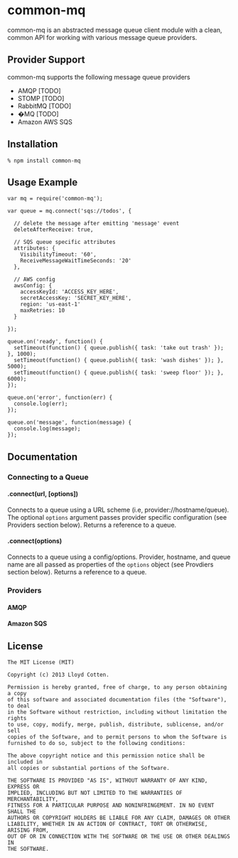 # common-mq

common-mq is an abstracted message queue client module with a clean, common API for working with various message queue providers.

## Provider Support

common-mq supports the following message queue providers 
* AMQP [TODO]
* STOMP [TODO]
* RabbitMQ [TODO]
* �MQ [TODO]
* Amazon AWS SQS
    
## Installation

    % npm install common-mq

## Usage Example

    var mq = require('common-mq');
    
    var queue = mq.connect('sqs://todos', {
    
      // delete the message after emitting 'message' event
      deleteAfterReceive: true, 
      
      // SQS queue specific attributes
      attributes: { 
        VisibilityTimeout: '60',
        ReceiveMessageWaitTimeSeconds: '20'
      },
      
      // AWS config
      awsConfig: {  
        accessKeyId: 'ACCESS_KEY_HERE',
        secretAccessKey: 'SECRET_KEY_HERE',
        region: 'us-east-1'
        maxRetries: 10
      }
      
    });
    
    queue.on('ready', function() {
      setTimeout(function() { queue.publish({ task: 'take out trash' }); }, 1000);
      setTimeout(function() { queue.publish({ task: 'wash dishes' }); }, 5000);
      setTimeout(function() { queue.publish({ task: 'sweep floor' }); }, 6000);
    });
    
    queue.on('error', function(err) {
      console.log(err);
    });
    
    queue.on('message', function(message) {
      console.log(message);
    });   
    
## Documentation

### Connecting to a Queue
#### .connect(url, [options])
Connects to a queue using a URL scheme (i.e, provider://hostname/queue).  The optional `options` argument passes provider specific configuration (see Providers section below).  Returns a reference to a queue.

#### .connect(options)
Connects to a queue using a config/options.  Provider, hostname, and queue name are all passed as properties of the `options` object (see Provdiers section below).  Returns a reference to a queue.

### Providers

#### AMQP

#### Amazon SQS

    
## License

    The MIT License (MIT)

    Copyright (c) 2013 Lloyd Cotten.

    Permission is hereby granted, free of charge, to any person obtaining a copy
    of this software and associated documentation files (the "Software"), to deal
    in the Software without restriction, including without limitation the rights
    to use, copy, modify, merge, publish, distribute, sublicense, and/or sell
    copies of the Software, and to permit persons to whom the Software is
    furnished to do so, subject to the following conditions:

    The above copyright notice and this permission notice shall be included in
    all copies or substantial portions of the Software.

    THE SOFTWARE IS PROVIDED "AS IS", WITHOUT WARRANTY OF ANY KIND, EXPRESS OR
    IMPLIED, INCLUDING BUT NOT LIMITED TO THE WARRANTIES OF MERCHANTABILITY,
    FITNESS FOR A PARTICULAR PURPOSE AND NONINFRINGEMENT. IN NO EVENT SHALL THE
    AUTHORS OR COPYRIGHT HOLDERS BE LIABLE FOR ANY CLAIM, DAMAGES OR OTHER
    LIABILITY, WHETHER IN AN ACTION OF CONTRACT, TORT OR OTHERWISE, ARISING FROM,
    OUT OF OR IN CONNECTION WITH THE SOFTWARE OR THE USE OR OTHER DEALINGS IN
    THE SOFTWARE.
